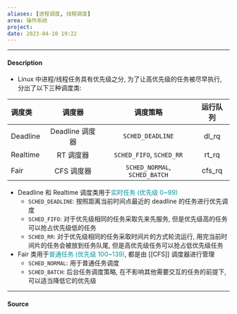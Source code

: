 ```yaml
---
aliases: [进程调度, 线程调度]
area: 操作系统
project: 
date: 2023-04-10 19:22
---
```

---
#### Description
- Linux 中进程/线程任务具有优先级之分, 为了让高优先级的任务被尽早执行, 分出了以下三种调度类: 

|  调度类  |     调度器      |         调度策略         | 运行队列 |
|:--------|:---------------:|:------------------------:|:--------:|
| Deadline | Deadline 调度器 |     `SCHED_DEADLINE`     |  dl_rq   |
| Realtime |    RT 调度器    | `SCHED_FIFO`, `SCHED_RR` |  rt_rq   |
|Fair|CFS 调度器| `SCHED_NORMAL`, `SCHED_BATCH` |cfs_rq|

- Deadline 和 Realtime 调度类用于<font color="#0593A2">实时任务 (优先级 0~99)</font>
    - `SCHED_DEADLINE`: 按照距离当前时间点最近的 deadline 的任务进行优先调度
    - `SCHED_FIFO`: 对于优先级相同的任务采取先来先服务, 但是优先级高的任务可以抢占优先级低的任务
    - `SCHED_RR`: 对于优先级相同的任务采取时间片的方式轮流运行, 用完当前时间片的任务会被放到任务队尾, 但是高优先级任务可以抢占低优先级任务
- Fair 类用于<font color="#0593A2">普通任务 (优先级 100~139)</font>, 都是由 [[CFS]] 调度器进行管理
    - `SCHED_NORMAL`: 用于普通任务调度
    - `SCHED_BATCH`: 后台任务调度策略, 在不影响其他需要交互的任务的前提下, 可以适当降低它的优先级
---
#### Source
